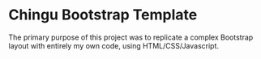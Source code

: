 # Chingu Bootstrap Template
 
 The primary purpose of this project was to replicate a complex Bootstrap layout with entirely my own code, using HTML/CSS/Javascript. 
